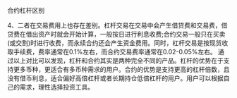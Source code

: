 合约杠杆区别


4、二者在交易费用上也存在差别。杠杆交易在交易中会产生借贷费和交易费，借贷费在借出资产时就会开始计算，一般按日进行利息收费;合约交易一般只在买卖(或交割)时进行收费，而永续合约还会产生资金费用。同时，杠杆交易是按现货收取手续费，费率通常在0.1%左右，而合约交易费率通常在0.02-0.05%左右。
通过以上对比可以发现，杠杆和合约其实是两种完全不同的产品。杠杆的优势在于支持更多币种，更适合有多币种需求的用户。合约的优势是支持更高的杠杆倍数，且没有借币利息，适合偏好高倍杠杆或者长期持仓低倍杠杆的用户。用户可以根据自己的需求，理性选择投资工具。


